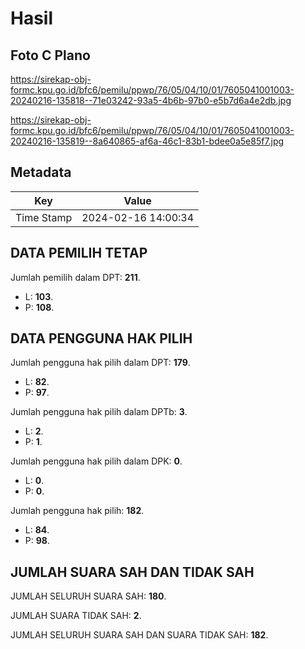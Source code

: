 # Hasil

## Foto C Plano

https://sirekap-obj-formc.kpu.go.id/bfc6/pemilu/ppwp/76/05/04/10/01/7605041001003-20240216-135818--71e03242-93a5-4b6b-97b0-e5b7d6a4e2db.jpg

https://sirekap-obj-formc.kpu.go.id/bfc6/pemilu/ppwp/76/05/04/10/01/7605041001003-20240216-135819--8a640865-af6a-46c1-83b1-bdee0a5e85f7.jpg


## Metadata

| Key        | Value               |
| ---------- | ------------------- |
| Time Stamp | 2024-02-16 14:00:34 |


## DATA PEMILIH TETAP

Jumlah pemilih dalam DPT: **211**.
 * L: **103**.
 * P: **108**.

## DATA PENGGUNA HAK PILIH

Jumlah pengguna hak pilih dalam DPT: **179**.
 * L: **82**.
 * P: **97**.

Jumlah pengguna hak pilih dalam DPTb: **3**.
 * L: **2**.
 * P: **1**.

Jumlah pengguna hak pilih dalam DPK: **0**.
 * L: **0**.
 * P: **0**.

Jumlah pengguna hak pilih: **182**.
 * L: **84**.
 * P: **98**.

## JUMLAH SUARA SAH DAN TIDAK SAH

JUMLAH SELURUH SUARA SAH: **180**.

JUMLAH SUARA TIDAK SAH: **2**.

JUMLAH SELURUH SUARA SAH DAN SUARA TIDAK SAH: **182**.


